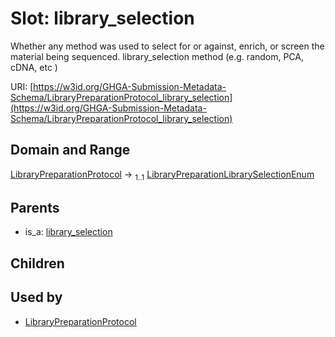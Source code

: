 
# Slot: library_selection


Whether any method was used to select for or against, enrich, or screen the material being sequenced. library_selection method (e.g. random, PCA, cDNA, etc )

URI: [https://w3id.org/GHGA-Submission-Metadata-Schema/LibraryPreparationProtocol_library_selection](https://w3id.org/GHGA-Submission-Metadata-Schema/LibraryPreparationProtocol_library_selection)


## Domain and Range

[LibraryPreparationProtocol](LibraryPreparationProtocol.md) &#8594;  <sub>1..1</sub> [LibraryPreparationLibrarySelectionEnum](LibraryPreparationLibrarySelectionEnum.md)

## Parents

 *  is_a: [library_selection](library_selection.md)

## Children


## Used by

 * [LibraryPreparationProtocol](LibraryPreparationProtocol.md)
